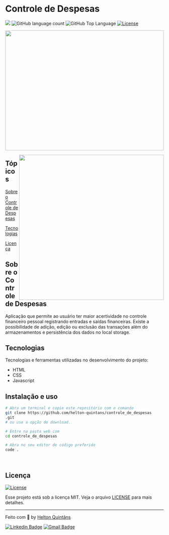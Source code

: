 # Controle de Despesas
 
 <p>
  <img src="https://img.shields.io/badge/Made%20by-Helton Quintãns-33cc95">
  <img alt="GitHub language count" src="https://img.shields.io/github/languages/count/helton-quintans/controle_de_despesas?color=33cc95">
  <img alt="GitHub Top Language" src="https://img.shields.io/github/languages/top/helton-quintans/controle_de_despesas?color=%2333cc95">
  <a href="https://opensource.org/licenses/MIT">
    <img alt="License" src="https://img.shields.io/badge/license-MIT-33cc95?style=flat-square">
  </a>
</p>

<p align="center">
    <img height="380em" width="100%" src="src/images/toReadme/yan-capa.png"/>
</p>

<img align="right" height="460em" src="src/images/toReadme/yanbot.png"/>

## Tópicos

[Sobre o Controle de Despesas](#sobre-o-controle-de-despesas)

[Tecnologias](#tecnologias)

[Licença](#licença)
<br>

## Sobre o Controle de Despesas

Aplicação que permite ao usuário ter maior acertividade no controle financeiro pessoal registrando entradas e saídas financeiras. Existe a possibilidade de adição, edição ou exclusão das transações além do armazenamentos e persistência dos dados no local storage.

## Tecnologias

Tecnologias e ferramentas utilizadas no desenvolvimento do projeto:

- HTML
- CSS
- Javascript

## Instalação e uso

```bash
# Abra um terminal e copie este repositório com o comando
git clone https://github.com/helton-quintans/controle_de_despesas
.git
# ou use a opção de download.

# Entre na pasta web com
cd controle_de_despesas

# Abra no seu editor de código preferido
code .

```

<br>

## Licença

<a href="https://opensource.org/licenses/MIT">
    <img alt="License" src="https://img.shields.io/badge/license-MIT-7cd1a6?style=flat-square">
</a>

<br>

Esse projeto está sob a licença MIT. Veja o arquivo [LICENSE](/LICENSE) para mais detalhes.

---

Feito com :green_heart: by [Helton Quintãns](https://github.com/helton-quintans)

[![Linkedin Badge](https://img.shields.io/badge/-Helton%20Quintãns-7cd1a6?style=flat-square&logo=Linkedin&logoColor=white&link=https://www.linkedin.com/in/heltonquintans/)](https://www.linkedin.com/in/heltonquintans/)
[![Gmail Badge](https://img.shields.io/badge/-helton.quit@gmail.com-7cd1a6?style=flat-square&logo=Gmail&logoColor=white&link=mailto:helton.quit@gmail.com)](mailto:helton.quit@gmail.com)

